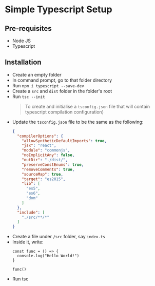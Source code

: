 # Simple Typescript Setup

## Pre-requisites
* Node JS
* Typescript

## Installation
* Create an empty folder
* In command prompt, go to that folder directory
* Run `npm i typescript --save-dev`
* Create a `src` and `dist` folder in the folder's root
* Run `tsc --init`
  > To create and initialise a `tsconfig.json` file that will contain typescript compilation configuration)
* Update the `tsconfig.json` file to be the same as the following:
  ```tsconfig.json
  {
    "compilerOptions": {
      "allowSyntheticDefaultImports": true,
      "jsx": "react",
      "module": "commonjs",
      "noImplicitAny": false,
      "outDir": "./dist/",
      "preserveConstEnums": true,
      "removeComments": true,
      "sourceMap": true,
      "target": "es2015",
      "lib": [
        "es5",
        "es6",
        "dom"
      ]
    },
    "include": [
      "./src/**/*"
    ]
  }
  ```
* Create a file under `/src` folder, say `index.ts`
* Inside it, write:
  ```
  const func = () => {
    console.log("Hello World!")
  }

  func()
  ```
* Run tsc
